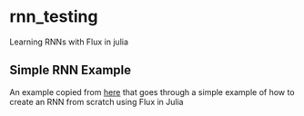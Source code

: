 # rnn_testing
Learning RNNs with Flux in julia

## Simple RNN Example
An example copied from [here](https://www.juliabloggers.com/a-basic-rnn/) that goes through a simple example of how to create an RNN from scratch using Flux in Julia
